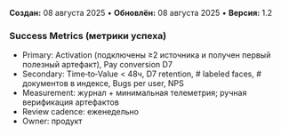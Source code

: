 **Создан:** 08 августа 2025 • **Обновлён:** 08 августа 2025 • **Версия:** 1.2

### Success Metrics (метрики успеха)

- Primary: Activation (подключены ≥2 источника и получен первый полезный артефакт), Pay conversion D7
- Secondary: Time‑to‑Value < 48ч, D7 retention, # labeled faces, # документов в индексе, Bugs per user, NPS
- Measurement: журнал + минимальная телеметрия; ручная верификация артефактов
- Review cadence: еженедельно
- Owner: продукт

